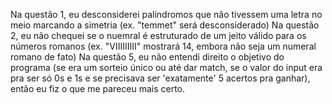 Na questão 1, eu desconsiderei palíndromos que não tivessem uma letra no meio marcando a simetria (ex. "temmet" será desconsiderado)
Na questão 2, eu não chequei se o nuemral é estruturado de um jeito válido para os números romanos (ex. "VIIIIIIIII" mostrará 14, embora não seja um numeral romano de fato)
Na questão 5, eu não entendi direito o objetivo do programa (se era um sorteio único ou até dar match, se o valor do input era pra ser só 0s e 1s e se precisava ser 'exatamente' 5 acertos pra ganhar), então eu fiz o que me pareceu mais certo.
